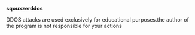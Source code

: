 **sqouxzerddos**



DDOS attacks are used exclusively for educational purposes.the author of the program is not responsible for your actions
